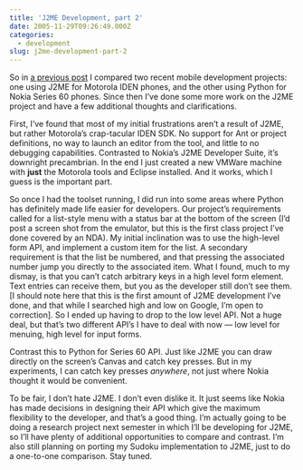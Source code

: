 ```yaml
---
title: 'J2ME Development, part 2'
date: 2005-11-29T09:26:49.000Z
categories:
  - development
slug: j2me-development-part-2
---
```

So in [a previous post][1]  I compared two recent mobile development projects: one using J2ME for Motorola IDEN phones, and the other using Python for Nokia Series 60 phones. Since then I’ve done some more work on the J2ME project and have a few additional thoughts and clarifications.

First, I’ve found that most of my initial frustrations aren’t a result of J2ME, but rather Motorola’s crap-tacular IDEN SDK. No support for Ant or project definitions, no way to launch an editor from the tool, and little to no debugging capabilities. Contrasted to Nokia’s J2ME Developer Suite, it’s downright precambrian. In the end I just created a new VMWare machine with **just** the Motorola tools and Eclipse installed. And it works, which I guess is the important part.

So once I had the toolset running, I did run into some areas where Python has definitely made life easier for developers. Our project’s requirements called for a list-style menu with a status bar at the bottom of the screen (I’d post a screen shot from the emulator, but this is the first class project I’ve done covered by an NDA). My initial inclination was to use the high-level form API, and implement a custom item for the list. A secondary requirement is that the list be numbered, and that pressing the associated number jump you directly to the associated item. What I found, much to my dismay, is that you can’t catch arbitrary keys in a high level form element. Text entries can receive them, but you as the developer still don’t see them. [I should note here that this is the first amount of J2ME development I’ve done, and that while I searched high and low on Google, I’m open to correction]. So I ended up having to drop to the low level API. Not a huge deal, but that’s two different API’s I have to deal with now — low level for menuing, high level for input forms.

Contrast this to Python for Series 60 API. Just like J2ME you can draw directly on the screen’s Canvas and catch key presses. But in my experiments, I can catch key presses _anywhere_, not just where Nokia thought it would be convenient.

To be fair, I don’t hate J2ME. I don’t even dislike it. It just seems like Nokia has made decisions in designing their API which give the maximum flexibility to the developer, and that’s a good thing. I’m actually going to be doing a research project next semester in which I’ll be developing for J2ME, so I’ll have plenty of additional opportunities to compare and contrast. I’m also still planning on porting my Sudoku implementation to J2ME, just to do a one-to-one comparison. Stay tuned.



 [1]: http://yergler.net/blog/archives/2005/11/17/mobile-development-compared
